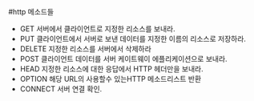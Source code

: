 #http 메소드들

- GET 서버에서 클라이언트로 지정한 리소스를 보내라.
- PUT 클라이언트에서 서버로 보낸 데이터를 지정한 이름의 리소스로 저장하라.
- DELETE 지정한 리소스를 서버에서 삭제하라
- POST 클라이언트 데이터를 서버 케이트웨이 에플리케이션으로 보내라.
- HEAD 지정한 리소스에 대한 응답에서 HTTP 헤더만을 보내라.
- OPTION 해당 URL의 사용할수 있는HTTP 메소드리스트 반환
- CONNECT 서버 연결 확인.
